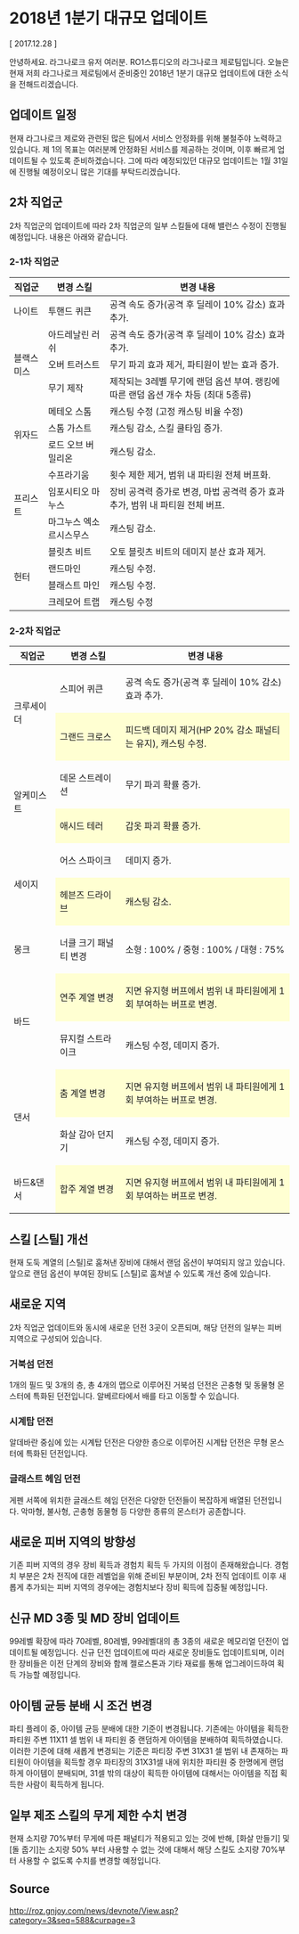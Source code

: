 # 2018년 1분기 대규모 업데이트

[ 2017.12.28 ]

안녕하세요. 라그나로크 유저 여러분. RO1스튜디오의 라그나로크 제로팀입니다. 오늘은 현재 저희 라그나로크 제로팀에서 준비중인 2018년 1분기 대규모 업데이트에 대한 소식을 전해드리겠습니다.

## 업데이트 일정
 
현재 라그나로크 제로와 관련된 많은 팀에서 서비스 안정화를 위해 불철주야 노력하고 있습니다. 제 1의 목표는 여러분께 안정화된 서비스를 제공하는 것이며, 이후 빠르게 업데이트될 수 있도록 준비하겠습니다. 그에 따라 예정되있던 대규모 업데이트는 1월 31일에 진행될 예정이오니 많은 기대를 부탁드리겠습니다.

## 2차 직업군

2차 직업군의 업데이트에 따라 2차 직업군의 일부 스킬들에 대해 밸런스 수정이 진행될 예정입니다. 내용은 아래와 같습니다.

### 2-1차 직업군

<table>
  <thead>
    <tr>
			<th>직업군</th>
			<th>변경 스킬</th>
			<th>변경 내용</th>
		</tr>
  </thead>
	<tbody>
		<tr>
			<td>나이트</td>
			<td>투핸드 퀴큰</td>
			<td>공격 속도 증가(공격 후 딜레이 10% 감소) 효과 추가.</td>
		</tr>
		<tr>
			<td rowspan="3">블랙스미스</td>
			<td>아드레날린 러쉬</td>
			<td>공격 속도 증가(공격 후 딜레이 10% 감소) 효과 추가.</td>
		</tr>
		<tr>
			<td>오버 트러스트</td>
			<td>무기 파괴 효과 제거, 파티원이 받는 효과 증가.</td>
		</tr>
		<tr>
			<td>무기 제작</td>
			<td>제작되는 3레벨 무기에 랜덤 옵션 부여. 랭킹에 따른 랜덤 옵션 개수 차등 (최대 5종류)</td>
		</tr>
		<tr>
			<td rowspan="3">위자드</td>
			<td>메테오 스톰</td>
			<td>캐스팅 수정 (고정 캐스팅 비율 수정)</td>
		</tr>
		<tr>
			<td>스톰 가스트</td>
			<td>캐스팅 감소, 스킬 쿨타임 증가.</td>
		</tr>
		<tr>
			<td>로드 오브 버밀리온</td>
			<td>캐스팅 감소.</td>
		</tr>
		<tr>
			<td rowspan="3">프리스트</td>
			<td>수프라기움</td>
			<td>횟수 제한 제거, 범위 내 파티원 전체 버프화.</td>
		</tr>
		<tr>
			<td>임포시티오 마누스</td>
			<td>장비 공격력 증가로 변경, 마법 공격력 증가 효과 추가, 범위 내 파티원 전체 버프.</td>
		</tr>
		<tr>
			<td>마그누스 엑소르시스무스</td>
			<td>캐스팅 감소.</td>
		</tr>
		<tr>
			<td rowspan="4">헌터</td>
			<td>블릿츠 비트</td>
			<td>오토 블릿츠 비트의 데미지 분산 효과 제거.</td>
		</tr>
		<tr>
			<td>랜드마인</td>
			<td>캐스팅 수정.</td>
		</tr>
		<tr>
			<td>블래스트 마인</td>
			<td>캐스팅 수정.</td>
		</tr>
		<tr>
			<td>크레모어 트랩</td>
			<td>캐스팅 수정</td>
		</tr>
	</tbody>
</table>

### 2-2차 직업군

<table>
  <thead>
    <tr>
			<th>직업군</th>
			<th>변경 스킬</th>
			<th>변경 내용</th>
		</tr>
  </thead>
	<tbody>
		<tr>
			<td rowspan="2" style="vertical-align:middle; width:76.3pt">
			<p>크루세이더</p>
			</td>
			<td style="vertical-align:middle; width:120.5pt">
			<p>스피어 퀴큰</p>
			</td>
			<td style="vertical-align:middle; width:336.4pt">
			<p>공격 속도 증가(공격 후 딜레이 10% 감소) 효과 추가.</p>
			</td>
		</tr>
		<tr>
			<td style="background-color:#ffffd2; vertical-align:middle; width:120.5pt">
			<p>그랜드 크로스</p>
			</td>
			<td style="background-color:#ffffd2; vertical-align:middle; width:336.4pt">
			<p>피드백 데미지 제거(HP 20% 감소 패널티는 유지), 캐스팅 수정.</p>
			</td>
		</tr>
		<tr>
			<td rowspan="2" style="vertical-align:middle; width:76.3pt">
			<p>알케미스트</p>
			</td>
			<td style="vertical-align:middle; width:120.5pt">
			<p>데몬 스트레이션</p>
			</td>
			<td style="vertical-align:middle; width:336.4pt">
			<p>무기 파괴 확률 증가.</p>
			</td>
		</tr>
		<tr>
			<td style="background-color:#ffffd2; vertical-align:middle; width:120.5pt">
			<p>애시드 테러</p>
			</td>
			<td style="background-color:#ffffd2; vertical-align:middle; width:336.4pt">
			<p>갑옷 파괴 확률 증가.</p>
			</td>
		</tr>
		<tr>
			<td rowspan="2" style="vertical-align:middle; width:76.3pt">
			<p>세이지</p>
			</td>
			<td style="vertical-align:middle; width:120.5pt">
			<p>어스 스파이크</p>
			</td>
			<td style="vertical-align:middle; width:336.4pt">
			<p>데미지 증가.</p>
			</td>
		</tr>
		<tr>
			<td style="background-color:#ffffd2; vertical-align:middle; width:120.5pt">
			<p>헤븐즈 드라이브</p>
			</td>
			<td style="background-color:#ffffd2; vertical-align:middle; width:336.4pt">
			<p>캐스팅 감소.</p>
			</td>
		</tr>
		<tr>
			<td style="vertical-align:middle; width:76.3pt">
			<p>몽크</p>
			</td>
			<td style="vertical-align:middle; width:120.5pt">
			<p>너클 크기 패널티 변경</p>
			</td>
			<td style="vertical-align:middle; width:336.4pt">
			<p>소형 : 100% / 중형 : 100% / 대형 : 75%</p>
			</td>
		</tr>
		<tr>
			<td rowspan="2" style="vertical-align:middle; width:76.3pt">
			<p>바드</p>
			</td>
			<td style="background-color:#ffffd2; vertical-align:middle; width:120.5pt">
			<p>연주 계열 변경</p>
			</td>
			<td style="background-color:#ffffd2; vertical-align:middle; width:336.4pt">
			<p>지면 유지형 버프에서 범위 내 파티원에게 1회 부여하는 버프로 변경.</p>
			</td>
		</tr>
		<tr>
			<td style="vertical-align:middle; width:120.5pt">
			<p>뮤지컬 스트라이크</p>
			</td>
			<td style="vertical-align:middle; width:336.4pt">
			<p>캐스팅 수정, 데미지 증가.</p>
			</td>
		</tr>
		<tr>
			<td rowspan="2" style="vertical-align:middle; width:76.3pt">
			<p>댄서</p>
			</td>
			<td style="background-color:#ffffd2; vertical-align:middle; width:120.5pt">
			<p>춤 계열 변경</p>
			</td>
			<td style="background-color:#ffffd2; vertical-align:middle; width:336.4pt">
			<p>지면 유지형 버프에서 범위 내 파티원에게 1회 부여하는 버프로 변경.</p>
			</td>
		</tr>
		<tr>
			<td style="vertical-align:middle; width:120.5pt">
			<p>화살 감아 던지기</p>
			</td>
			<td style="vertical-align:middle; width:336.4pt">
			<p>캐스팅 수정, 데미지 증가.</p>
			</td>
		</tr>
		<tr>
			<td style="vertical-align:middle; width:76.3pt">
			<p>바드&amp;댄서</p>
			</td>
			<td style="background-color:#ffffd2; vertical-align:middle; width:120.5pt">
			<p>합주 계열 변경</p>
			</td>
			<td style="background-color:#ffffd2; vertical-align:middle; width:336.4pt">
			<p>지면 유지형 버프에서 범위 내 파티원에게 1회 부여하는 버프로 변경.</p>
			</td>
		</tr>
	</tbody>
</table>

## 스킬 [스틸] 개선

현재 도둑 계열의 [스틸]로 훔쳐낸 장비에 대해서 랜덤 옵션이 부여되지 않고 있습니다. 앞으로 랜덤 옵션이 부여된 장비도 [스틸]로 훔쳐낼 수 있도록 개선 중에 있습니다.

## 새로운 지역

2차 직업군 업데이트와 동시에 새로운 던전 3곳이 오픈되며, 해당 던전의 일부는 피버 지역으로 구성되어 있습니다.

### 거북섬 던전

1개의 필드 및 3개의 층, 총 4개의 맵으로 이루어진 거북섬 던전은 곤충형 및 동물형 몬스터에 특화된 던전입니다. 알베르타에서 배를 타고 이동할 수 있습니다.

### 시계탑 던전

알데바란 중심에 있는 시계탑 던전은 다양한 층으로 이루어진 시계탑 던전은 무형 몬스터에 특화된 던전입니다.

### 글래스트 헤임 던전

게펜 서쪽에 위치한 글래스트 헤임 던전은 다양한 던전들이 복잡하게 배열된 던전입니다. 악마형, 불사형, 곤충형 동물형 등 다양한 종류의 몬스터가 공존합니다.

## 새로운 피버 지역의 방향성
 
기존 피버 지역의 경우 장비 획득과 경험치 획득 두 가지의 이점이 존재해왔습니다. 경험치 부분은 2차 전직에 대한 레벨업을 위해 준비된 부분이며, 2차 전직 업데이트 이후 새롭게 추가되는 피버 지역의 경우에는 경험치보다 장비 획득에 집중될 예정입니다.

## 신규 MD 3종 및 MD 장비 업데이트

99레벨 확장에 따라 70레벨, 80레벨, 99레벨대의 총 3종의 새로운 메모리얼 던전이 업데이트될 예정입니다. 신규 던전 업데이트에 따라 새로운 장비들도 업데이트되며, 이러한 장비들은 이전 단계의 장비와 함께 젤로스톤과 기타 재료를 통해 업그레이드하여 획득 가능할 예정입니다.

## 아이템 균등 분배 시 조건 변경

파티 플레이 중, 아이템 균등 분배에 대한 기준이 변경됩니다. 기존에는 아이템을 획득한 파티원 주변 11X11 셀 범위 내 파티원 중 랜덤하게 아이템을 분배하여 획득하였습니다. 이러한 기준에 대해 새롭게 변경되는 기준은 파티장 주변 31X31 셀 범위 내 존재하는 파티원이 아이템을 획득할 경우 파티장의 31X31셀 내에 위치한 파티원 중 한명에게 랜덤하게 아이템이 분배되며, 31셀 밖의 대상이 획득한 아이템에 대해서는 아이템을 직접 획득한 사람이 획득하게 됩니다.

## 일부 제조 스킬의 무게 제한 수치 변경

현재 소지량 70%부터 무게에 따른 패널티가 적용되고 있는 것에 반해, [화살 만들기] 및 [돌 줍기]는 소지량 50% 부터 사용할 수 없는 것에 대해서 해당 스킬도 소지량 70%부터 사용할 수 없도록 수치를 변경할 예정입니다.

## Source
http://roz.gnjoy.com/news/devnote/View.asp?category=3&seq=588&curpage=3